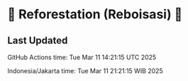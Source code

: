
# 🌳 Reforestation (Reboisasi) 🌲

## Last Updated

GitHub Actions time: Tue Mar 11 14:21:15 UTC 2025

Indonesia/Jakarta time: Tue Mar 11 21:21:15 WIB 2025
